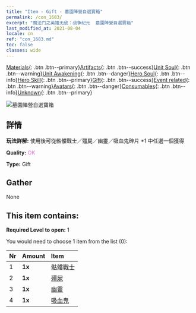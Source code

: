 ```yaml
---
title: "Item - Gift - 墓園陣營自選寶箱"
permalink: /con_1683/
excerpt: "魔法门之英雄无敌：战争纪元  墓園陣營自選寶箱"
last_modified_at: 2021-08-04
locale: cn
ref: "con_1683.md"
toc: false
classes: wide
---
```

 [Materials](/ItemsCN/){: .btn .btn--primary}[Artifacts](/ItemsCN/Artifacts/){: .btn .btn--success}[Unit Soul](/ItemsCN/UnitSoul/){: .btn .btn--warning}[Unit Awakening](/ItemsCN/UnitAwakening/){: .btn .btn--danger}[Hero Soul](/ItemsCN/HeroSoul/){: .btn .btn--info}[Hero Skill](/ItemsCN/HeroSkill/){: .btn .btn--primary}[Gift](/ItemsCN/Gift/){: .btn .btn--success}[Event related](/ItemsCN/Events/){: .btn .btn--warning}[Avatars](/ItemsCN/Avatars/){: .btn .btn--danger}[Consumables](/ItemsCN/Consumables/){: .btn .btn--info}[Unknown](/ItemsCN/Unknown/){: .btn .btn--primary}

 ![墓園陣營自選寶箱](/images/t/i_907282.png)

## 詳情
 **玩法詳解:** 使用後可從骷髏戰士／殭屍／幽靈／吸血鬼碎片 *1 中任選一個獲得

 **Quality:** <span style="color: #DA70D6">OK</span>

 **Type:** Gift

## Gather

  None

## This item contains:

 **Required Level to open:** 1

 You would need to choose 1 item from the list (0):

  | Nr | Amount |     Item    |
  |:---|:-------|:------------|
  | 1 |  **1x** | [骷髏戰士](/cn/Items/unt_208/) |  | 
  | 2 |  **1x** | [殭屍](/cn/Items/unt_209/) |  | 
  | 3 |  **1x** | [幽靈](/cn/Items/unt_210/) |  | 
  | 4 |  **1x** | [吸血鬼](/cn/Items/unt_211/) |  | 
